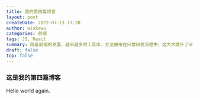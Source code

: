 ```yaml
---
title: 我的第四篇博客
layout: post
createDate: 2022-07-13 17:20
author: wiskewu
categories: 前端
tags: JS, React
summary: 随着前端的发展，越来越多的工具库、方法被用在日常研发流程中，这大大提升了业务开发的效率，而随着各类自动化流程的建设。
draft: false
top: false
---
```


### 这是我的第四篇博客

Hello world again.